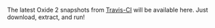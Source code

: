 The latest Oxide 2 snapshots from [Travis-CI](https://travis-ci.org/RustOxide/Oxide-2) will be available here. Just download, extract, and run!
